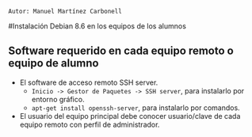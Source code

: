 
```
Autor: Manuel Martínez Carbonell
```

#Instalación Debian 8.6 en los equipos de los alumnos

## Software requerido en cada equipo remoto o equipo de alumno

* El software de acceso remoto SSH server.
    * `Inicio -> Gestor de Paquetes -> SSH server`, para instalarlo por entorno gráfico.
    * `apt-get install openssh-server`, para instalarlo por comandos.
* El usuario del equipo principal debe conocer usuario/clave de cada equipo
remoto con perfil de administrador.
